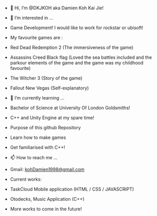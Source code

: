 - 👋 Hi, I’m @DKJKOH aka Damien Koh Kai Jie!


- 👀 I’m interested in ...
- Game Development! I would like to work for rockstar or ubisoft! 


- My favourite games are :
- Red Dead Redemption 2 (The immersiveness of the game) 
- Assassins Creed Black flag (Loved the sea battles included and the parkour elements of the game and the game was my childhood favourite)
- The Witcher 3 (Story of the game) 
- Fallout New Vegas (Self-explanatory)


- 🌱 I’m currently learning ...
- Bachelor of Science at University Of London Goldsmiths!
- C++ and Unity Engine at my spare time!


- Purpose of this github Repository
- Learn how to make games
- Get familiarised with C++!


- 📫 How to reach me ...
- Gmail: kohDamien1998@gmail.com

- Current works:
- TaskCloud Mobile application (HTML / CSS / JAVASCRIPT)
- Otodecks, Music Application (C++)
- More works to come in the future!

